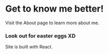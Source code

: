 # Get to know me better!

Visit the About page to learn more about me.


### Look out for easter eggs XD


Site is built with React.
